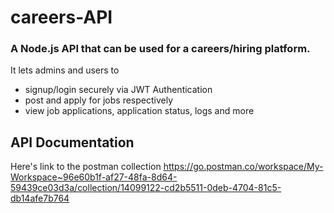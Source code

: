 # careers-API
### A Node.js API that can be used for a careers/hiring platform. 
It lets admins and users to 
- signup/login securely via JWT Authentication
- post and apply for jobs respectively
- view job applications, application status, logs and more

## API Documentation
Here's link to the postman collection
https://go.postman.co/workspace/My-Workspace~96e60b1f-af27-48fa-8d64-59439ce03d3a/collection/14099122-cd2b5511-0deb-4704-81c5-db14afe7b764

